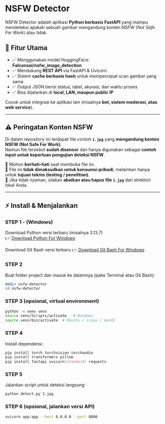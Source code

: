 # NSFW Detector  

NSFW Detector adalah aplikasi **Python berbasis FastAPI** yang mampu mendeteksi apakah sebuah gambar mengandung konten NSFW (*Not Safe For Work*) atau tidak.  

## 🚀 Fitur Utama
- ✅ Menggunakan model HuggingFace: **Falconsai/nsfw_image_detection**  
- ✅ Mendukung **REST API** via FastAPI & Uvicorn  
- ✅ Sistem **cache berbasis hash** untuk mempercepat scan gambar yang sama  
- ✅ Output JSON berisi status, label, akurasi, dan waktu proses  
- ✅ Bisa dijalankan di **local, LAN, maupun public IP**  

Cocok untuk integrasi ke aplikasi lain (misalnya **bot, sistem moderasi, atau web service**).  

---

## ⚠️ Peringatan Konten NSFW

Di dalam repository ini terdapat file contoh **`1.jpg`** yang **mengandung konten NSFW (Not Safe For Work)**.  
Namun file tersebut **sudah disensor** dan hanya digunakan sebagai **contoh input untuk keperluan pengujian deteksi NSFW**.  

🔹 Mohon **berhati-hati** saat membuka file ini.  
🔹 File ini **tidak dimaksudkan untuk konsumsi pribadi**, melainkan hanya untuk **tujuan teknis (testing / penelitian)**.  
🔹 Jika tidak nyaman, silakan **abaikan atau hapus file `1.jpg`** dari direktori lokal Anda.  

---

## ⚡ Install & Menjalankan  

### STEP 1 - (Windows)  
Download Python versi terbaru (misalnya 3.13.7)  
👉 [Download Python For Windows](https://www.python.org/downloads/)  

Download Git Bash versi terbaru
👉 [Download Git Bash For Windows](https://git-scm.com/downloads/win)  

### STEP 2  
Buat folder project dan masuk ke dalamnya (pake Terminal atau Git Bash):  
```bash
mkdir nsfw-detector
cd nsfw-detector
```

### STEP 3 (opsional, virtual environment)  
```bash
python -m venv venv
source venv/Scripts/activate   # Windows
source venv/bin/activate  # Ubuntu / Linux / macOS
```

### STEP 4  
Install dependensi:  
```bash
pip install torch torchvision torchaudio
pip install transformers pillow
pip install fastapi uvicorn[standard] requests
```

### STEP 5  
Jalankan script untuk deteksi langsung:  
```bash
python detect.py 1.jpg
```

### STEP 6 (opsional, jalankan versi API)  
```bash
uvicorn app:app --host 0.0.0.0 --port 8000
```
